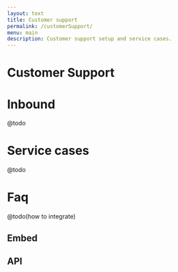 ```yaml
---
layout: text
title: Customer support
permalink: /customerSupport/
menu: main
description: Customer support setup and service cases.
---
```


# Customer Support
# Inbound
@todo
# Service cases
@todo
# Faq
@todo(how to integrate)
## Embed

## API